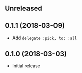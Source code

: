 ## Unreleased


## 0.1.1 (2018-03-09)

* Add `delegate :pick, to: :all`


## 0.1.0 (2018-03-03)

* Initial release
